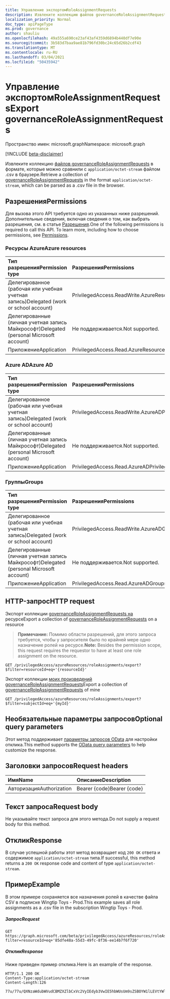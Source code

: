 ```yaml
---
title: Управление экспортомRoleAssignmentRequests
description: Извлеките коллекцию файлов governanceRoleAssignmentRequests в формате, которые можно сравнили с `application/octet-stream` файлом .csv в браузере.
localization_priority: Normal
doc_type: apiPageType
ms.prod: governance
author: shauliu
ms.openlocfilehash: 49a555a690ce23af43af4359d6894b440df7e90e
ms.sourcegitcommit: 3b583d7baa9ae81b796fd30bc24c65d26b2cdf43
ms.translationtype: MT
ms.contentlocale: ru-RU
ms.lasthandoff: 03/04/2021
ms.locfileid: "50435942"
---
```

# <a name="export-governanceroleassignmentrequests"></a><span data-ttu-id="4293d-103">Управление экспортомRoleAssignmentRequests</span><span class="sxs-lookup"><span data-stu-id="4293d-103">Export governanceRoleAssignmentRequests</span></span>

<span data-ttu-id="4293d-104">Пространство имен: microsoft.graph</span><span class="sxs-lookup"><span data-stu-id="4293d-104">Namespace: microsoft.graph</span></span>

[!INCLUDE [beta-disclaimer](../../includes/beta-disclaimer.md)]

<span data-ttu-id="4293d-105">Извлеките коллекцию [файлов governanceRoleAssignmentRequests](../resources/governanceroleassignmentrequest.md) в формате, которые можно сравнили с `application/octet-stream` файлом .csv в браузере.</span><span class="sxs-lookup"><span data-stu-id="4293d-105">Retrieve a collection of [governanceRoleAssignmentRequests](../resources/governanceroleassignmentrequest.md) in the format `application/octet-stream`, which can be parsed as a .csv file in the browser.</span></span>

## <a name="permissions"></a><span data-ttu-id="4293d-106">Разрешения</span><span class="sxs-lookup"><span data-stu-id="4293d-106">Permissions</span></span>
<span data-ttu-id="4293d-p101">Для вызова этого API требуется одно из указанных ниже разрешений. Дополнительные сведения, включая сведения о том, как выбрать разрешения, см. в статье [Разрешения](/graph/permissions-reference#privileged-access-permissions).</span><span class="sxs-lookup"><span data-stu-id="4293d-p101">One of the following permissions is required to call this API. To learn more, including how to choose permissions, see [Permissions](/graph/permissions-reference#privileged-access-permissions).</span></span>

### <a name="azure-resources"></a><span data-ttu-id="4293d-109">Ресурсы Azure</span><span class="sxs-lookup"><span data-stu-id="4293d-109">Azure resources</span></span>

| <span data-ttu-id="4293d-110">Тип разрешения</span><span class="sxs-lookup"><span data-stu-id="4293d-110">Permission type</span></span> | <span data-ttu-id="4293d-111">Разрешения</span><span class="sxs-lookup"><span data-stu-id="4293d-111">Permissions</span></span> |
|:--------------- |:----------- |
| <span data-ttu-id="4293d-112">Делегированное (рабочая или учебная учетная запись)</span><span class="sxs-lookup"><span data-stu-id="4293d-112">Delegated (work or school account)</span></span> | <span data-ttu-id="4293d-113">PrivilegedAccess.ReadWrite.AzureResources</span><span class="sxs-lookup"><span data-stu-id="4293d-113">PrivilegedAccess.ReadWrite.AzureResources</span></span> |
| <span data-ttu-id="4293d-114">Делегированные (личная учетная запись Майкрософт)</span><span class="sxs-lookup"><span data-stu-id="4293d-114">Delegated (personal Microsoft account)</span></span> | <span data-ttu-id="4293d-115">Не поддерживается.</span><span class="sxs-lookup"><span data-stu-id="4293d-115">Not supported.</span></span> |
| <span data-ttu-id="4293d-116">Приложение</span><span class="sxs-lookup"><span data-stu-id="4293d-116">Application</span></span> | <span data-ttu-id="4293d-117">PrivilegedAccess.Read.AzureResources</span><span class="sxs-lookup"><span data-stu-id="4293d-117">PrivilegedAccess.Read.AzureResources</span></span> |

### <a name="azure-ad"></a><span data-ttu-id="4293d-118">Azure AD</span><span class="sxs-lookup"><span data-stu-id="4293d-118">Azure AD</span></span>

| <span data-ttu-id="4293d-119">Тип разрешения</span><span class="sxs-lookup"><span data-stu-id="4293d-119">Permission type</span></span> | <span data-ttu-id="4293d-120">Разрешения</span><span class="sxs-lookup"><span data-stu-id="4293d-120">Permissions</span></span> |
|:--------------- |:----------- |
| <span data-ttu-id="4293d-121">Делегированное (рабочая или учебная учетная запись)</span><span class="sxs-lookup"><span data-stu-id="4293d-121">Delegated (work or school account)</span></span> | <span data-ttu-id="4293d-122">PrivilegedAccess.ReadWrite.AzureAD</span><span class="sxs-lookup"><span data-stu-id="4293d-122">PrivilegedAccess.ReadWrite.AzureAD</span></span> |
| <span data-ttu-id="4293d-123">Делегированные (личная учетная запись Майкрософт)</span><span class="sxs-lookup"><span data-stu-id="4293d-123">Delegated (personal Microsoft account)</span></span> | <span data-ttu-id="4293d-124">Не поддерживается.</span><span class="sxs-lookup"><span data-stu-id="4293d-124">Not supported.</span></span> |
| <span data-ttu-id="4293d-125">Приложение</span><span class="sxs-lookup"><span data-stu-id="4293d-125">Application</span></span> | <span data-ttu-id="4293d-126">PrivilegedAccess.Read.AzureAD</span><span class="sxs-lookup"><span data-stu-id="4293d-126">PrivilegedAccess.Read.AzureAD</span></span> |

### <a name="groups"></a><span data-ttu-id="4293d-127">Группы</span><span class="sxs-lookup"><span data-stu-id="4293d-127">Groups</span></span>

|<span data-ttu-id="4293d-128">Тип разрешения</span><span class="sxs-lookup"><span data-stu-id="4293d-128">Permission type</span></span> | <span data-ttu-id="4293d-129">Разрешения</span><span class="sxs-lookup"><span data-stu-id="4293d-129">Permissions</span></span> |
|:-------------- |:----------- |
| <span data-ttu-id="4293d-130">Делегированное (рабочая или учебная учетная запись)</span><span class="sxs-lookup"><span data-stu-id="4293d-130">Delegated (work or school account)</span></span> | <span data-ttu-id="4293d-131">PrivilegedAccess.ReadWrite.AzureADGroups</span><span class="sxs-lookup"><span data-stu-id="4293d-131">PrivilegedAccess.ReadWrite.AzureADGroups</span></span> |
| <span data-ttu-id="4293d-132">Делегированные (личная учетная запись Майкрософт)</span><span class="sxs-lookup"><span data-stu-id="4293d-132">Delegated (personal Microsoft account)</span></span> | <span data-ttu-id="4293d-133">Не поддерживается.</span><span class="sxs-lookup"><span data-stu-id="4293d-133">Not supported.</span></span> |
| <span data-ttu-id="4293d-134">Приложение</span><span class="sxs-lookup"><span data-stu-id="4293d-134">Application</span></span> | <span data-ttu-id="4293d-135">PrivilegedAccess.Read.AzureADGroups</span><span class="sxs-lookup"><span data-stu-id="4293d-135">PrivilegedAccess.Read.AzureADGroups</span></span> |


## <a name="http-request"></a><span data-ttu-id="4293d-136">HTTP-запрос</span><span class="sxs-lookup"><span data-stu-id="4293d-136">HTTP request</span></span>
<!-- { "blockType": "ignored" } -->
<span data-ttu-id="4293d-137">Экспорт коллекции [governanceRoleAssignmentRequests на](../resources/governanceroleassignmentrequest.md) ресурсе</span><span class="sxs-lookup"><span data-stu-id="4293d-137">Export a collection of [governanceRoleAssignmentRequests](../resources/governanceroleassignmentrequest.md) on a resource</span></span>
    
><span data-ttu-id="4293d-138">**Примечание:** Помимо области разрешений, для этого запроса требуется, чтобы у запросителя было по крайней мере одно назначение ролей на ресурсе.</span><span class="sxs-lookup"><span data-stu-id="4293d-138">**Note:** Besides the permission scope, this request requires the requestor to have at least one role assignment on the resource.</span></span> 
    
```http
GET /privilegedAccess/azureResources/roleAssignments/export?$filter=resourceId+eq+'{resourceId}'
```

<span data-ttu-id="4293d-139">Экспорт коллекции [моих произведений governanceRoleAssignmentRequests](../resources/governanceroleassignmentrequest.md)</span><span class="sxs-lookup"><span data-stu-id="4293d-139">Export a collection of [governanceRoleAssignmentRequests](../resources/governanceroleassignmentrequest.md) of mine</span></span>
```http
GET /privilegedAccess/azureResources/roleAssignments/export?$filter=subjectId+eq+'{myId}'
```
## <a name="optional-query-parameters"></a><span data-ttu-id="4293d-140">Необязательные параметры запросов</span><span class="sxs-lookup"><span data-stu-id="4293d-140">Optional query parameters</span></span>
<span data-ttu-id="4293d-141">Этот метод поддерживает [параметры запросов OData](/graph/query-parameters) для настройки отклика.</span><span class="sxs-lookup"><span data-stu-id="4293d-141">This method supports the [OData query parameters](/graph/query-parameters) to help customize the response.</span></span>

## <a name="request-headers"></a><span data-ttu-id="4293d-142">Заголовки запросов</span><span class="sxs-lookup"><span data-stu-id="4293d-142">Request headers</span></span>
| <span data-ttu-id="4293d-143">Имя</span><span class="sxs-lookup"><span data-stu-id="4293d-143">Name</span></span>      |<span data-ttu-id="4293d-144">Описание</span><span class="sxs-lookup"><span data-stu-id="4293d-144">Description</span></span>|
|:----------|:----------|
| <span data-ttu-id="4293d-145">Авторизация</span><span class="sxs-lookup"><span data-stu-id="4293d-145">Authorization</span></span>  | <span data-ttu-id="4293d-146">Bearer {code}</span><span class="sxs-lookup"><span data-stu-id="4293d-146">Bearer {code}</span></span>|

## <a name="request-body"></a><span data-ttu-id="4293d-147">Текст запроса</span><span class="sxs-lookup"><span data-stu-id="4293d-147">Request body</span></span>
<span data-ttu-id="4293d-148">Не указывайте текст запроса для этого метода.</span><span class="sxs-lookup"><span data-stu-id="4293d-148">Do not supply a request body for this method.</span></span>

## <a name="response"></a><span data-ttu-id="4293d-149">Отклик</span><span class="sxs-lookup"><span data-stu-id="4293d-149">Response</span></span>
<span data-ttu-id="4293d-150">В случае успешной работы этот метод возвращает код `200 OK` ответа и содержимое `application/octet-stream` типа.</span><span class="sxs-lookup"><span data-stu-id="4293d-150">If successful, this method returns a `200 OK` response code and content of type `application/octet-stream`.</span></span>

## <a name="example"></a><span data-ttu-id="4293d-151">Пример</span><span class="sxs-lookup"><span data-stu-id="4293d-151">Example</span></span>
<span data-ttu-id="4293d-152">В этом примере сохраняется все назначения ролей в качестве файла CSV в подписке Wingtip Toys - Prod.</span><span class="sxs-lookup"><span data-stu-id="4293d-152">This example saves all role assignments as a .csv file in the subscription Wingtip Toys - Prod.</span></span> 

##### <a name="request"></a><span data-ttu-id="4293d-153">Запрос</span><span class="sxs-lookup"><span data-stu-id="4293d-153">Request</span></span>
```http
GET https://graph.microsoft.com/beta/privilegedAccess/azureResources/roleAssignments/export?filter=resourceId+eq+'85dfe48a-55d3-49fc-8f36-ee14b7f6f720'
```
##### <a name="response"></a><span data-ttu-id="4293d-154">Отклик</span><span class="sxs-lookup"><span data-stu-id="4293d-154">Response</span></span>
<span data-ttu-id="4293d-155">Ниже приведен пример отклика.</span><span class="sxs-lookup"><span data-stu-id="4293d-155">Here is an example of the response.</span></span> 
```http
HTTP/1.1 200 OK
Content-Type:application/octet-stream
Content-Length:126

77u/77u/QXNzaWdubWVudCBMZXZlbCxVc2VyIEdyb3VwIE5hbWUsUm9sZSBOYW1lLEVtYWlsLEFzc2lnbm1lbnQgVHlwZSxBc3NpZ25tZW43IFN0YXJ0IFRpbWUgKFVUQyksQXNzaWdubWVudCBFbmQgVGltZdAoVVRDKQ0K

```

<!-- uuid: 8fcb5dbc-d5aa-4681-8e31-b001d5168d79
2015-10-25 14:57:30 UTC -->
<!--
{
  "type": "#page.annotation",
  "description": "Export governanceRoleAssignmentRequests",
  "keywords": "",
  "section": "documentation",
  "tocPath": "",
  "suppressions": []
}
-->


